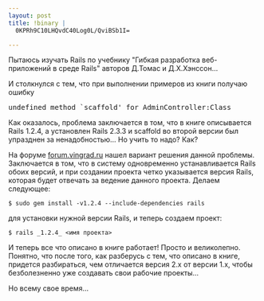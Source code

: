```yaml
--- 
layout: post
title: !binary |
  0KPRh9C10LHQvdC40Log0L/QviBSb1I=

---
```

Пытаюсь изучать Rails по учебнику "Гибкая разработка веб-приложений в среде Rails" авторов Д.Томас и Д.Х.Хэнссон...

И столкнулся с тем, что при выполнении примеров из книги получаю ошибку
<pre>undefined method `scaffold' for AdminController:Class</pre>

Как оказалось, проблема заключается в том, что в книге описывается Rails 1.2.4, а установлен Rails 2.3.3 и scaffold во второй версии был упразднен за ненадобностью... Но учить то надо? Как?
<!--more-->
На форуме <a href="http://forum.vingrad.ru/forum/s/03bf0c77c630080f429f99c074d6b1e4/topic-196614/anchor-entry1416610/0.html" target="_blank">forum.vingrad.ru</a> нашел вариант решения данной проблемы. Заключается в том, что в систему одновременно устанавливается Rails обоих версий, и при создании проекта четко указывается версия Rails, которая будет отвечать за ведение данного проекта.
Делаем следующее:
<pre><code>$ sudo gem install -v1.2.4 --include-dependencies rails</code></pre>

для установки нужной версии Rails, и теперь создаем проект:
<pre><code>$ rails _1.2.4_ &lt;имя проекта&gt;</code></pre>

И теперь все что описано в книге работает! Просто и великолепно. Понятно, что после того, как разберусь с тем, что описано в книге, придется разбираться, чем отличается версия 2.х от версии 1.х, чтобы безболезненно уже создавать свои рабочие проекты...

Но всему свое время...

